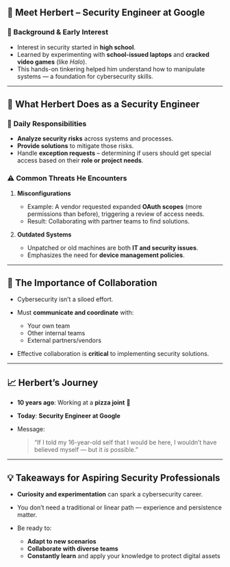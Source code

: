## 👤 **Meet Herbert – Security Engineer at Google**

### 🔎 Background & Early Interest

* Interest in security started in **high school**.
* Learned by experimenting with **school-issued laptops** and **cracked video games** (like *Halo*).
* This hands-on tinkering helped him understand how to manipulate systems — a foundation for cybersecurity skills.

---

## 🧠 **What Herbert Does as a Security Engineer**

### 🧩 **Daily Responsibilities**

* **Analyze security risks** across systems and processes.
* **Provide solutions** to mitigate those risks.
* Handle **exception requests** – determining if users should get special access based on their **role or project needs**.

### ⚠️ Common Threats He Encounters

1. **Misconfigurations**

   * Example: A vendor requested expanded **OAuth scopes** (more permissions than before), triggering a review of access needs.
   * Result: Collaborating with partner teams to find solutions.
2. **Outdated Systems**

   * Unpatched or old machines are both **IT and security issues**.
   * Emphasizes the need for **device management policies**.

---

## 🤝 **The Importance of Collaboration**

* Cybersecurity isn’t a siloed effort.
* Must **communicate and coordinate** with:

  * Your own team
  * Other internal teams
  * External partners/vendors
* Effective collaboration is **critical** to implementing security solutions.

---

## 📈 Herbert’s Journey

* **10 years ago**: Working at a **pizza joint** 🍕
* **Today**: **Security Engineer at Google**
* Message:

  > “If I told my 16-year-old self that I would be here, I wouldn’t have believed myself — but it *is* possible.”

---

## 💡 Takeaways for Aspiring Security Professionals

* **Curiosity and experimentation** can spark a cybersecurity career.
* You don’t need a traditional or linear path — experience and persistence matter.
* Be ready to:

  * **Adapt to new scenarios**
  * **Collaborate with diverse teams**
  * **Constantly learn** and apply your knowledge to protect digital assets
